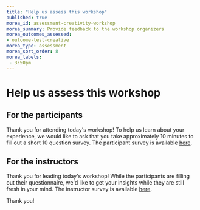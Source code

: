 ```yaml
---
title: "Help us assess this workshop"
published: true
morea_id: assessment-creativity-workshop
morea_summary: Provide feedback to the workshop organizers
morea_outcomes_assessed:
- outcome-test-creative
morea_type: assessment
morea_sort_order: 8
morea_labels:
 - 3:50pm
---
```


# Help us assess this workshop

## For the participants

Thank you for attending today's workshop! To help us learn about your experience, we would like to ask that you take approximately 10 minutes to fill out a short 10 question survey.  The participant survey is available [here](https://forms.gle/Lue5q59SuDjC1ruGA).

## For the instructors

Thank you for leading today's workshop! While the participants are filling out their questionnaire, we'd like to get your insights while they are still fresh in your mind.  The instructor survey is available [here](https://forms.gle/kRKw8aM3c9VrGu127).

Thank you!
